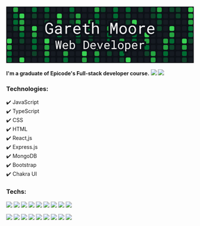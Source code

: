 ![](https://github.com/Gareth-Moore/Gareth-Moore/blob/main/Frame%2021.png)

**I'm a graduate of Epicode's Full-stack developer course.** 
![](https://img.shields.io/badge/any_text-you_like-blue)
![](https://img.shields.io/badge/JavaScript-yellow?logo=javascript&style=flat)
### Technologies:
✔️ JavaScript  
✔️ TypeScript   
✔️ CSS   
✔️ HTML   
✔️ React,js   
✔️ Express.js   
✔️ MongoDB   
✔️ Bootstrap   
✔️ Chakra UI   

### **Techs:**
![](https://img.shields.io/badge/JavaScript-yellow?logo=javascript&style=flat)
![](https://img.shields.io/badge/TypeScript-blue?logo=typescript&style=flat)
![](https://img.shields.io/badge/CSS-blueviolet?logo=css3&style=flat)
![](https://img.shields.io/badge/HTML-orange?logo=html5&style=flat)
![](https://img.shields.io/badge/React.js-blue?logo=react&style=flat)
![](https://img.shields.io/badge/Express.js-green?logo=node.js&style=flat)
![](https://img.shields.io/badge/MongoDB-green?logo=mongodb&style=flat)
![](https://img.shields.io/badge/Bootstrap-purple?logo=bootstrap&style=flat)
![](https://img.shields.io/badge/Chakra%20UI-teal?logo=chakra-ui&style=flat)

![](https://img.shields.io/badge/JavaScript-yellow?logo=javascript&style=flat-square)
![](https://img.shields.io/badge/TypeScript-blue?logo=typescript&style=flat-square)
![](https://img.shields.io/badge/CSS-blueviolet?logo=css3&style=flat-square)
![](https://img.shields.io/badge/HTML-orange?logo=html5&style=flat-square)
![](https://img.shields.io/badge/React.js-blue?logo=react&style=flat-square)
![](https://img.shields.io/badge/Express.js-green?logo=node.js&style=flat-square)
![](https://img.shields.io/badge/MongoDB-green?logo=mongodb&style=flat-square)
![](https://img.shields.io/badge/Bootstrap-purple?logo=bootstrap&style=flat-square)
![](https://img.shields.io/badge/Chakra%20UI-teal?logo=chakra-ui&style=flat-square)
